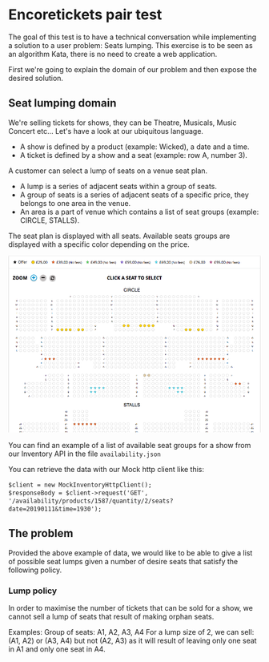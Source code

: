 # Encoretickets pair test

The goal of this test is to have a technical conversation while implementing 
a solution to a user problem: Seats lumping. This exercise is to be seen as an algorithm
Kata, there is no need to create a web application.

First we're going to explain the domain of our problem and then expose the
desired solution.

## Seat lumping domain

We're selling tickets for shows, they can be Theatre, Musicals, Music Concert etc...
Let's have a look at our ubiquitous language.

- A show is defined by a product (example: Wicked), a date and a time.
- A ticket is defined by a show and a seat (example: row A, number 3).

A customer can select a lump of seats on a venue seat plan.

- A lump is a series of adjacent seats within a group of seats.
- A group of seats is a series of adjacent seats of a specific price, they belongs
to one area in the venue.
- An area is a part of venue which contains a list of seat groups (example: CIRCLE, STALLS).

The seat plan is displayed with all seats. Available seats groups are displayed
with a specific color depending on the price.

![Seat plan](seat-plan.png)

You can find an example of a list of available seat groups for a show from our
Inventory API in the file `availability.json`

You can retrieve the data with our Mock http client like this:

```
$client = new MockInventoryHttpClient();
$responseBody = $client->request('GET', '/availability/products/1587/quantity/2/seats?date=20190111&time=1930');
```

## The problem

Provided the above example of data, we would like to be able to give a list of possible
seat lumps given a number of desire seats that satisfy the following policy.

### Lump policy

In order to maximise the number of tickets that can be sold for a show, we cannot sell
a lump of seats that result of making orphan seats.

Examples: 
Group of seats: A1, A2, A3, A4
For a lump size of 2, we can sell: (A1, A2) or (A3, A4) but not (A2, A3) 
as it will result of leaving only one seat in A1 and only one seat in A4.
 
